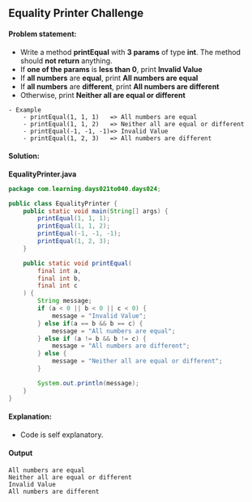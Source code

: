 Equality Printer Challenge
--

#### Problem statement:

- Write a method **printEqual** with **3 params** of type **int**. The method should **not return** anything.
- If **one of the params** is **less than 0**, print **Invalid Value**
- If **all numbers** are **equal**, print **All numbers are equal**
- If **all numbers** are **different**, print **All numbers are different**
- Otherwise, print **Neither all are equal or different**
    
```
- Example
	- printEqual(1, 1, 1)	=> All numbers are equal
	- printEqual(1, 1, 2)	=> Neither all are equal or different
	- printEqual(-1, -1, -1)=> Invalid Value
	- printEqual(1, 2, 3)	=> All numbers are different
```

#### Solution:
**EqualityPrinter.java**
```java
package com.learning.days021to040.days024;

public class EqualityPrinter {
    public static void main(String[] args) {
        printEqual(1, 1, 1);
        printEqual(1, 1, 2);
        printEqual(-1, -1, -1);
        printEqual(1, 2, 3);
    }

    public static void printEqual(
        final int a,
        final int b,
        final int c
    ) {
        String message;
        if (a < 0 || b < 0 || c < 0) {
            message = "Invalid Value";
        } else if(a == b && b == c) {
            message = "All numbers are equal";
        } else if (a != b && b != c) {
            message = "All numbers are different";
        } else {
            message = "Neither all are equal or different";
        }

        System.out.println(message);
    }
}
```

#### Explanation:

- Code is self explanatory.
 
 #### Output
 ```
All numbers are equal
Neither all are equal or different
Invalid Value
All numbers are different
```